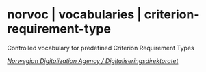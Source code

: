 # norvoc | vocabularies | criterion-requirement-type

Controlled vocabulary for predefined Criterion Requirement Types

[_Norwegian Digitalization Agency / Digitaliseringsdirektoratet_](https://digdir.no/)
